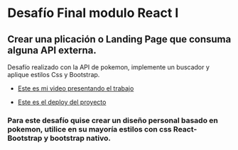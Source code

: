 # Desafío Final modulo React I
## Crear una plicación o Landing Page que consuma alguna API externa.
<p>Desafío realizado con la API de pokemon, implemente un buscador y aplique estilos Css y Bootstrap.</p>

- [Este es mi video presentando el trabajo]()

- [Este es el deploy del proyecto]()

### Para este desafío quise crear un diseño personal basado en pokemon, utilice en su mayoría estilos con css React-Bootstrap y bootstrap nativo.  
